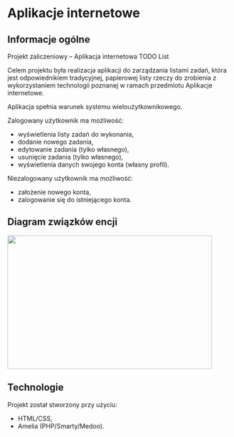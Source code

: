 # Aplikacje internetowe

## Informacje ogólne
Projekt zaliczeniowy – Aplikacja internetowa TODO List

Celem projektu była realizacja aplikacji do zarządzania listami zadań, która jest odpowiednikiem
tradycyjnej, papierowej listy rzeczy do zrobienia z wykorzystaniem technologii poznanej w ramach przedmiotu Aplikacje internetowe.

Aplikacja spełnia warunek systemu wieloużytkownikowego.

Zalogowany użytkownik ma możliwość:
* wyświetlenia listy zadań do wykonania,
* dodanie nowego zadania,
* edytowanie zadania (tylko własnego),
* usunięcie zadania (tylko własnego),
* wyświetlenia danych swojego konta (własny profil).

Niezalogowany użytkownik ma możliwość:
* założenie nowego konta, 
* zalogowanie się do istniejącego konta.

## Diagram związków encji

<p align="left"><img width="460" height="300" src="images/1.jpg"></p>

## Technologie
Projekt został stworzony przy użyciu:
* HTML/CSS,
* Amelia (PHP/Smarty/Medoo).
